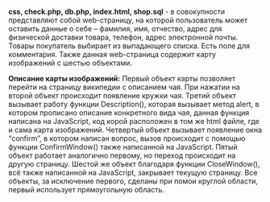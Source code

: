 **css, check.php, db.php, index.html, shop.sql** - в совокупности представляют собой web-страницу, на которой пользователь может оставить данные о себе – фамилия, имя, отчество, адрес для физической доставки товара, телефон, адрес электронной почты. Товары покупатель выбирает из выпадающего списка. Есть поле для комментария. Также данная web-страница содержит карту изображений с шестью объектами.

**Описание карты изображений:**
Первый объект карты позволяет перейти на страницу википедии с описанием чая. При нажатии на второй объект происходит появление кружки чая. Третий объект вызывает работу функции Description(), которая вызывает метод alert, в котором прописано описание конкретного вида чая, данная функция написана на JavaScript, код корой расположен в том же html файле, где и сама карта изображений. Четвертый объект вызывает появление окна “confirm”, в котором написан вопрос, вызов происходит с помощью функции ConfirmWindow() также написанной на JavaScript. Пятый объект работает аналогично первому, но переход происходит на другую страницу. Шестой же объект благодаря функции CloseWindow(), всё также написанной на JavaScript, закрывает текущую страницу. Все объекты, за исключение первого, сделаны при помои круглой области, первый использует прямоугольную область.
